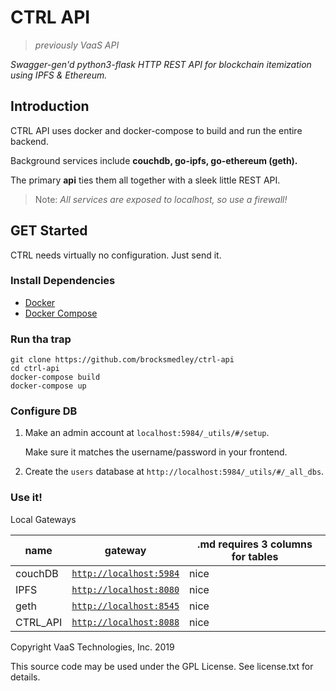 # CTRL API
>*previously VaaS API*

*Swagger-gen'd python3-flask HTTP REST API for blockchain itemization using IPFS & Ethereum.*

## Introduction
CTRL API uses docker and docker-compose to build and run the entire backend.

Background services include **couchdb, go-ipfs, go-ethereum (geth).** 

The primary **api** ties them all together with a sleek little REST API. 

> Note: *All services are exposed to localhost, so use a firewall!*


## GET Started
CTRL needs virtually no configuration. Just send it.

### Install Dependencies
- [Docker](https://www.docker.com/get-started)
- [Docker Compose](https://docs.docker.com/compose/install/)

### Run tha trap
```
git clone https://github.com/brocksmedley/ctrl-api
cd ctrl-api
docker-compose build
docker-compose up
```

### Configure DB
1. Make an admin account at `localhost:5984/_utils/#/setup`. 

    Make sure it matches the username/password in your frontend.

2. Create the `users` database at `http://localhost:5984/_utils/#/_all_dbs`.

### Use it!
Local Gateways

name | gateway | .md requires 3 columns for tables
--- | --- | ---
couchDB | [`http://localhost:5984`](http://localhost:5984) | nice
IPFS | [`http://localhost:8080`](http://localhost:8080/ipfs) | nice
geth | [`http://localhost:8545`](http://localhost:8545) | nice
CTRL_API | [`http://localhost:8088`](http://localhost:8088) | nice

Copyright VaaS Technologies, Inc. 2019

This source code may be used under the GPL License. See license.txt for details.